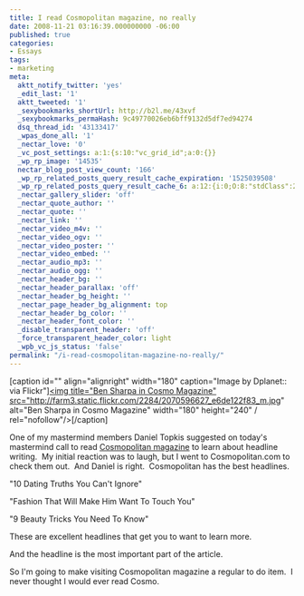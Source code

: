 ```yaml
---
title: I read Cosmopolitan magazine, no really
date: 2008-11-21 03:16:39.000000000 -06:00
published: true
categories:
- Essays
tags:
- marketing
meta:
  aktt_notify_twitter: 'yes'
  _edit_last: '1'
  aktt_tweeted: '1'
  _sexybookmarks_shortUrl: http://b2l.me/43xvf
  _sexybookmarks_permaHash: 9c49770026eb6bff9132d5df7ed94274
  dsq_thread_id: '43133417'
  _wpas_done_all: '1'
  _nectar_love: '0'
  _vc_post_settings: a:1:{s:10:"vc_grid_id";a:0:{}}
  _wp_rp_image: '14535'
  nectar_blog_post_view_count: '166'
  _wp_rp_related_posts_query_result_cache_expiration: '1525039508'
  _wp_rp_related_posts_query_result_cache_6: a:12:{i:0;O:8:"stdClass":2:{s:7:"post_id";s:4:"4082";s:5:"score";s:17:"42.77728014604001";}i:1;O:8:"stdClass":2:{s:7:"post_id";s:4:"1267";s:5:"score";s:17:"37.20075623362697";}i:2;O:8:"stdClass":2:{s:7:"post_id";s:4:"2116";s:5:"score";s:18:"35.432763000331704";}i:3;O:8:"stdClass":2:{s:7:"post_id";s:4:"1261";s:5:"score";s:17:"33.85584827957523";}i:4;O:8:"stdClass":2:{s:7:"post_id";s:4:"1209";s:5:"score";s:17:"33.85584827957523";}i:5;O:8:"stdClass":2:{s:7:"post_id";s:4:"6806";s:5:"score";s:17:"33.52174011024331";}i:6;O:8:"stdClass":2:{s:7:"post_id";s:3:"731";s:5:"score";s:17:"33.52174011024331";}i:7;O:8:"stdClass":2:{s:7:"post_id";s:3:"381";s:5:"score";s:18:"31.987229804815975";}i:8;O:8:"stdClass":2:{s:7:"post_id";s:3:"626";s:5:"score";s:18:"31.917047165193434";}i:9;O:8:"stdClass":2:{s:7:"post_id";s:4:"4935";s:5:"score";s:18:"30.787987559712143";}i:10;O:8:"stdClass":2:{s:7:"post_id";s:4:"3568";s:5:"score";s:18:"30.787987559712143";}i:11;O:8:"stdClass":2:{s:7:"post_id";s:4:"1183";s:5:"score";s:18:"30.787987559712143";}}
  _nectar_gallery_slider: 'off'
  _nectar_quote_author: ''
  _nectar_quote: ''
  _nectar_link: ''
  _nectar_video_m4v: ''
  _nectar_video_ogv: ''
  _nectar_video_poster: ''
  _nectar_video_embed: ''
  _nectar_audio_mp3: ''
  _nectar_audio_ogg: ''
  _nectar_header_bg: ''
  _nectar_header_parallax: 'off'
  _nectar_header_bg_height: ''
  _nectar_page_header_bg_alignment: top
  _nectar_header_bg_color: ''
  _nectar_header_font_color: ''
  _disable_transparent_header: 'off'
  _force_transparent_header_color: light
  _wpb_vc_js_status: 'false'
permalink: "/i-read-cosmopolitan-magazine-no-really/"
---
```

[caption id="" align="alignright" width="180" caption="Image by Dplanet:: via Flickr"]<a href="http://www.flickr.com/photos/32068310@N00/2070596627" rel="nofollow"><img title="Ben Sharpa in Cosmo Magazine" src="http://farm3.static.flickr.com/2284/2070596627_e6de122f83_m.jpg" alt="Ben Sharpa in Cosmo Magazine" width="180" height="240" / rel="nofollow"/></a>[/caption]

One of my mastermind members Daniel Topkis suggested on today's mastermind call to read <a class="zem_slink" title="Cosmopolitan (magazine)" rel="nofollow" href="http://www.cosmopolitan.com/">Cosmopolitan magazine</a> to learn about headline writing.&nbsp; My initial reaction was to laugh, but I went to <span class="entry-content">Cosmopolitan.com to check them out.&nbsp; And Daniel is right.&nbsp; Cosmopolitan has the best headlines.</span>

"10 Dating Truths You Can't Ignore"

"Fashion That Will Make Him Want To Touch You"

"9 Beauty Tricks You Need To Know"

These are excellent headlines that get you to want to learn more.

And the headline is the most important part of the article.

So I'm going to make visiting Cosmopolitan magazine a regular to do item.&nbsp; I never thought I would ever read Cosmo.
